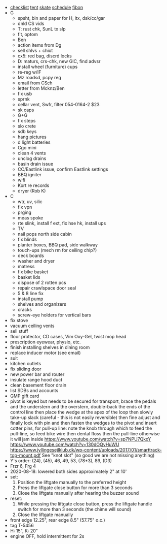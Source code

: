 - [checklist](checklist.html) [tent](https://www.youtube.com/watch?v=CvNA0EYfeBc) [skate](https://www.haltonhills.ca/simpletrack) [schedule](schedule.html) [fibon](fibon.html)
- G
  - spsht, bin and paper for H, itx, dsk/cc/gar
  - dnld CS vids
  - T: rust chk, SunL tx slp
  - fit, optom
  - Ben
  - action items from Dg
  - sell shlvs + chiot
  - cx5: red bag, discrd locks
  - D: maturs, crs-chk, new GIC, find advsr
  - install wheel (furniture) cups
  - re-reg w/IF
  - Mz roadsd, pcpy reg
  - email from CSch
  - letter from Mcknz/Ben
  - fix usb
  - sprnk
  - cellar vent, Swfr, filter 054-0164-2 $23
  - sk caps
  - G+G
  - fix steps
  - slo crete
  - sdb keys
  - hang pictures
  - d light batteries
  - Cgo mini
  - clean 4 vents
  - unclog drains
  - basin drain issue
  - CC/Eastlink issue, confirm Eastlink settings
  - BBQ igniter
  - wifi
  - Kort re records
  - dryer (Rob K)
- C
  - wtr, uv, silic
  - fix vpn
  - prging
  - meas spoke
  - rte slink, install f ext, fix hse hk, install ups
  - TV
  - nail pops north side cabin
  - fix blinds
  - planter boxes, BBQ pad, side walkway
  - touch-ups (mech rm for ceiling chip?)
  - deck boards
  - washer and dryer
  - matress
  - fix bike basket
  - basket lids
  - dispose of 2 rotten pcs
  - repair crawlspace door seal
  - 5 & 8 line fix
  - install pump
  - shelves and organizers
  - cracks
  - screw-eye holders for vertical bars
- fix stove
- vacuum ceiling vents
- sell stuff
- floor protector, CD cases, Vim Oxy-Gel, twist mop head
- prescription eyewear, physio, etc.
- finish installing shelves in dining room
- replace inducer motor (see email)
- suit
- kitchen outlets
- fix sliding door
- new power bar and router
- insulate range hood duct
- clean basement floor drain
- list SDBs and accounts
- GMP gift card
- pivot is keyed but needs to be secured for transport, brace the pedals and the understern and the overstern, double-back the ends of the control line then place the wedge at the apex of the loop then slowly take-up slack (careful - this is not easily reversible) then fine adjust and finally lock with pin and then fasten the wedges to the pivot and insert cotter pins, for pull-up line: note the knob through which to feed the pull-line, so feed bike wire then dental floss then the pull-line otherwise it will jam inside https://www.youtube.com/watch?v=sp7NPU7QkoY https://www.youtube.com/watch?v=130dOQvHuWU https://www.jyllingesejlklub.dk/wp-content/uploads/2017/01/smarttrack-top-mount.pdf See "knot slot" (so good we are not missing anything)
- Y's order: (24), (45), 46, 49, 53, (78*3), 89, (D3)
- Frzr 6, Frg 4
- 2020-08-18: lowered both sides approximately 2" at 10'
- set:
  1. Position the liftgate manually to the preferred height
  1. Press the liftgate close button for more than 3 seconds
  1. Close the liftgate manually after hearing the buzzer sound
- reset:
  1. While pressing the liftgate close button, press the liftgate handle switch for more than 3 seconds (the chime will sound)
  1. Close the liftgate manually
- front edge 12.25", rear edge 8.5" (57.75" o.c.)
- tag T-5456
- H: 15", K: 20"
- engine OFF, hold intermittent for 2s
